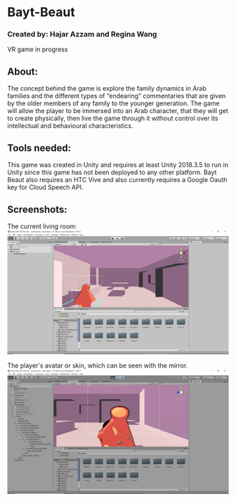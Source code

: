 # Bayt-Beaut
### Created by: Hajar Azzam and Regina Wang
VR game in progress

## About:
The concept behind the game is explore the family dynamics in Arab families and the different types of “endearing” commentaries that are given by the older members of any family to the younger generation. The game will allow the player to be immersed into an Arab character, that they will get to create physically, then live the game through it without control over its intellectual and behavioural characteristics.

## Tools needed:
This game was created in Unity and requires at least Unity 2018.3.5 to run in Unity since this game has not been deployed to any other platform. Bayt Beaut also requires an HTC Vive and also currently requires a Google Oauth key for Cloud Speech API. 

## Screenshots:
The current living room:
![Screenshot1](screenshot1.jpg)

The player's avatar or skin, which can be seen with the mirror.
![Screenshot2](screenshot2.jpg)
